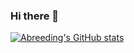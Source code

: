 ### Hi there 👋

[![Abreeding's GitHub stats](https://github-readme-stats.vercel.app/api?username=abreeding)](https://github.com/anuraghazra/github-readme-stats)

<!--
**abreeding/abreeding** is a ✨ _special_ ✨ repository because its `README.md` (this file) appears on your GitHub profile.

Here are some ideas to get you started:

- 🔭 I’m currently working on ...
- 🌱 I’m currently learning ...
- 👯 I’m looking to collaborate on ...
- 🤔 I’m looking for help with ...
- 💬 Ask me about ...
- 📫 How to reach me: ...
- 😄 Pronouns: ...
- ⚡ Fun fact: ...
-->
